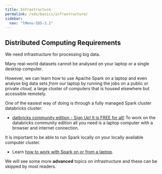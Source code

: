 ```yaml
---
title: Infrastructure
permalink: /sds/basics/infrastructure/
sidebar:
  nav: "lMenu-SDS-2.2"
---
```


## Distributed Computing Requirements

We need infrastructure for processing big data. 

Many real-world datasets cannot be analysed on your laptop or a single desktop computer.

However, we can learn how to use Apache Spark on a laptop and even analyse big data sets *from* our laptop by running the jobs on a public or private *cloud*, a large cluster of computers that is housed elsewhere but accessible remotely. 

One of the easiest way of doing is through a fully managed Spark cluster databricks cluster:

* [datbricks community edition - Sign Up! It is FREE for all!](https://community.cloud.databricks.com/login.html)
To work on the databricks community edition all you need is a laptop computer with a browser and internet connection.
 
It is important to be able to run Spark locally on your locally available computer cluster.

* Learn [how to work with Spark on or from a laptop](/sds/basics/local/).

We will see some more **advanced** topics on infrastructure and these can be skipped by most readers.

